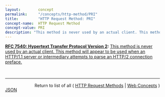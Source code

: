 ```yaml
---
layout:        concept
permalink:     "/concepts/http-method/PRI"
title:         "HTTP Request Method: PRI"
concept-name:  HTTP Request Method
concept-value: PRI
description: "This method is never used by an actual client. This method will appear to be used when an HTTP/1.1 server or intermediary attempts to parse an HTTP/2 connection preface."
---
```


**[RFC 7540: Hypertext Transfer Protocol Version 2](/specs/IETF/RFC/7540 "This specification describes an optimized expression of the semantics of the Hypertext Transfer Protocol (HTTP). HTTP/2 enables a more efficient use of network resources and a reduced perception of latency by introducing header field compression and allowing multiple concurrent exchanges on the same connection. It also introduces unsolicited push of representations from servers to clients. This specification is an alternative to, but does not obsolete, the HTTP/1.1 message syntax. HTTP's existing semantics remain unchanged."):** [This method is never used by an actual client. This method will appear to be used when an HTTP/1.1 server or intermediary attempts to parse an HTTP/2 connection preface.](http://tools.ietf.org/html/rfc7540#section-3.5 "Read documentation for HTTP Request Method &#34;PRI&#34;")

<br/>
<hr/>

<p style="float : left"><a href="./PRI.json" title="JSON representing this particular Web Concept value">JSON</a></p>
<p style="text-align: right">Return to list of all ( <a href="../http-methods">HTTP Request Methods</a> | <a href="../">Web Concepts</a> )</p>
